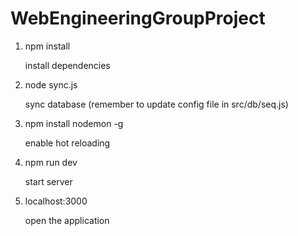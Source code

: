 # WebEngineeringGroupProject
1. npm install

    install dependencies
2. node sync.js

    sync database (remember to update config file in src/db/seq.js)
3. npm install nodemon -g

    enable hot reloading
4. npm run dev

    start server
5. localhost:3000

    open the application
